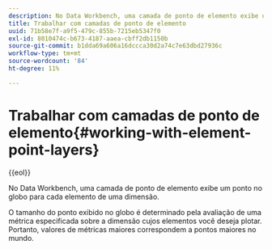 ```yaml
---
description: No Data Workbench, uma camada de ponto de elemento exibe um ponto no globo para cada elemento de uma dimensão.
title: Trabalhar com camadas de ponto de elemento
uuid: 71b58e7f-a9f5-479c-855b-7215eb5347f0
exl-id: 8010474c-b673-4187-aaea-cbff2db1150b
source-git-commit: b1dda69a606a16dccca30d2a74c7e63dbd27936c
workflow-type: tm+mt
source-wordcount: '84'
ht-degree: 11%

---
```


# Trabalhar com camadas de ponto de elemento{#working-with-element-point-layers}

{{eol}}

No Data Workbench, uma camada de ponto de elemento exibe um ponto no globo para cada elemento de uma dimensão.

O tamanho do ponto exibido no globo é determinado pela avaliação de uma métrica especificada sobre a dimensão cujos elementos você deseja plotar. Portanto, valores de métricas maiores correspondem a pontos maiores no mundo.
